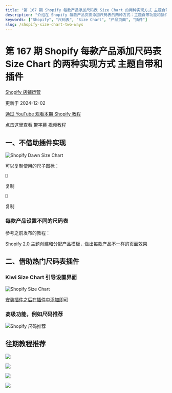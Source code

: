 ```yaml
---
title: "第 167 期 Shopify 每款产品添加尺码表 Size Chart 的两种实现方式 主题自带和插件"
description: "介绍在 Shopify 每款产品页面添加尺码表的两种方式：主题自带功能和插件实现，支持每款产品对应不同的尺码表"
keywords: ["Shopify", "尺码表", "Size Chart", "产品页面", "插件"]
slug: /shopify-size-chart-two-ways
---
```


# 第 167 期 Shopify 每款产品添加尺码表 Size Chart 的两种实现方式 主题自带和插件

[Shopify 店铺运营](https://shopify2006.com/tag/shopify-dian-pu-yun-ying/)

更新于 2024-12-02

[通过 YouTube 观看本期 Shopify 教程](https://youtu.be/T04cwxcbiQY)

[点击这里查看 带字幕 视频教程](https://www.bilibili.com/video/BV1YL411v7WW/?share_source=copy_web)

## 一、不借助插件实现

![Shopify Dawn Size Chart](https://shopify2006.com/content/images/2023/06/Shopify-Dawn-Size-Chart.webp)

可以复制使用的尺子图标：

```html
📐
```

复制

```html
📏
```

复制

### 每款产品设置不同的尺码表

参考之前发布的教程：

[Shopify 2.0 主题创建和分配产品模板，做出每款产品不一样的页面效果](https://www.bilibili.com/video/BV18P4y1u74K?t=564.8)

## 二、借助热门尺码表插件

### Kiwi Size Chart 引导设置界面

![Shopify Size Chart](https://shopify2006.com/content/images/2023/06/Shopify-Size-Chart.webp)

[安装插件之后在插件中添加即可](https://platform.shoffi.app/r/rl_SDXAqQCW)

### 高级功能，例如尺码推荐

![Shopify 尺码推荐](https://shopify2006.com/content/images/2023/06/Shopify------1.webp)

## 往期教程推荐

![](https://shopify2006.com/content/images/size/shopify2006_favicon.jpeg)

![](https://shopify2006.com/content/images/size/shopify2006_favicon.jpeg)

![](https://shopify2006.com/content/images/size/shopify2006_favicon.jpeg)

![](https://shopify2006.com/content/images/size/shopify2006_favicon.jpeg)